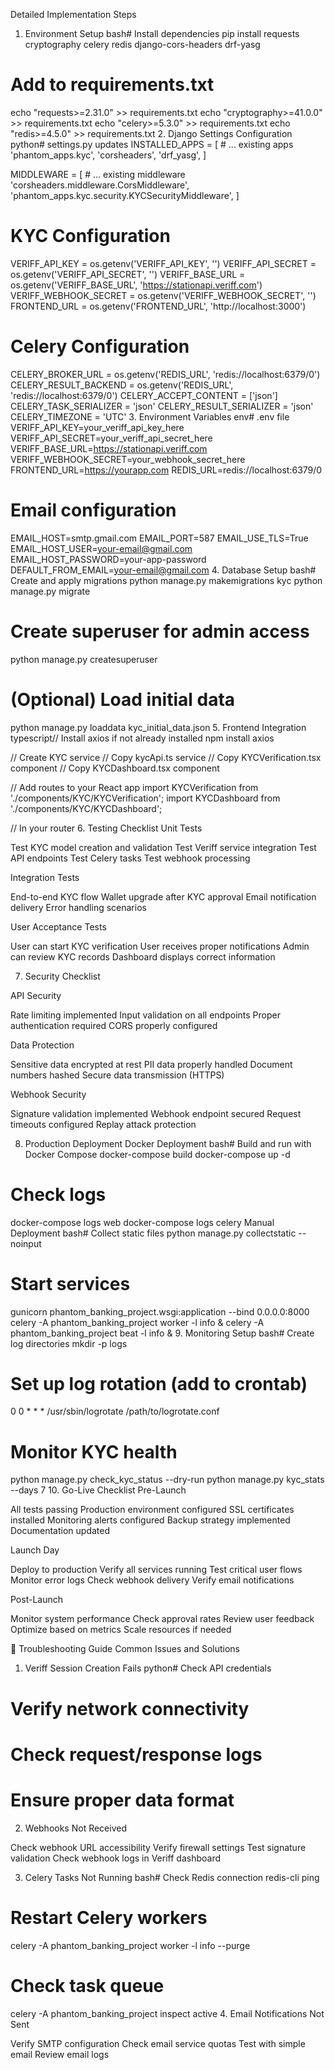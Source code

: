 Detailed Implementation Steps
1. Environment Setup
bash# Install dependencies
pip install requests cryptography celery redis django-cors-headers drf-yasg

# Add to requirements.txt
echo "requests>=2.31.0" >> requirements.txt
echo "cryptography>=41.0.0" >> requirements.txt
echo "celery>=5.3.0" >> requirements.txt
echo "redis>=4.5.0" >> requirements.txt
2. Django Settings Configuration
python# settings.py updates
INSTALLED_APPS = [
    # ... existing apps
    'phantom_apps.kyc',
    'corsheaders',
    'drf_yasg',
]

MIDDLEWARE = [
    # ... existing middleware
    'corsheaders.middleware.CorsMiddleware',
    'phantom_apps.kyc.security.KYCSecurityMiddleware',
]

# KYC Configuration
VERIFF_API_KEY = os.getenv('VERIFF_API_KEY', '')
VERIFF_API_SECRET = os.getenv('VERIFF_API_SECRET', '')
VERIFF_BASE_URL = os.getenv('VERIFF_BASE_URL', 'https://stationapi.veriff.com')
VERIFF_WEBHOOK_SECRET = os.getenv('VERIFF_WEBHOOK_SECRET', '')
FRONTEND_URL = os.getenv('FRONTEND_URL', 'http://localhost:3000')

# Celery Configuration
CELERY_BROKER_URL = os.getenv('REDIS_URL', 'redis://localhost:6379/0')
CELERY_RESULT_BACKEND = os.getenv('REDIS_URL', 'redis://localhost:6379/0')
CELERY_ACCEPT_CONTENT = ['json']
CELERY_TASK_SERIALIZER = 'json'
CELERY_RESULT_SERIALIZER = 'json'
CELERY_TIMEZONE = 'UTC'
3. Environment Variables
env# .env file
VERIFF_API_KEY=your_veriff_api_key_here
VERIFF_API_SECRET=your_veriff_api_secret_here
VERIFF_BASE_URL=https://stationapi.veriff.com
VERIFF_WEBHOOK_SECRET=your_webhook_secret_here
FRONTEND_URL=https://yourapp.com
REDIS_URL=redis://localhost:6379/0

# Email configuration
EMAIL_HOST=smtp.gmail.com
EMAIL_PORT=587
EMAIL_USE_TLS=True
EMAIL_HOST_USER=your-email@gmail.com
EMAIL_HOST_PASSWORD=your-app-password
DEFAULT_FROM_EMAIL=your-email@gmail.com
4. Database Setup
bash# Create and apply migrations
python manage.py makemigrations kyc
python manage.py migrate

# Create superuser for admin access
python manage.py createsuperuser

# (Optional) Load initial data
python manage.py loaddata kyc_initial_data.json
5. Frontend Integration
typescript// Install axios if not already installed
npm install axios

// Create KYC service
// Copy kycApi.ts service
// Copy KYCVerification.tsx component
// Copy KYCDashboard.tsx component

// Add routes to your React app
import KYCVerification from './components/KYC/KYCVerification';
import KYCDashboard from './components/KYC/KYCDashboard';

// In your router
<Route path="/kyc" component={KYCVerification} />
<Route path="/admin/kyc" component={KYCDashboard} />
6. Testing Checklist
Unit Tests

 Test KYC model creation and validation
 Test Veriff service integration
 Test API endpoints
 Test Celery tasks
 Test webhook processing

Integration Tests

 End-to-end KYC flow
 Wallet upgrade after KYC approval
 Email notification delivery
 Error handling scenarios

User Acceptance Tests

 User can start KYC verification
 User receives proper notifications
 Admin can review KYC records
 Dashboard displays correct information

7. Security Checklist

 API Security

 Rate limiting implemented
 Input validation on all endpoints
 Proper authentication required
 CORS properly configured


 Data Protection

 Sensitive data encrypted at rest
 PII data properly handled
 Document numbers hashed
 Secure data transmission (HTTPS)


 Webhook Security

 Signature validation implemented
 Webhook endpoint secured
 Request timeouts configured
 Replay attack protection



8. Production Deployment
Docker Deployment
bash# Build and run with Docker Compose
docker-compose build
docker-compose up -d

# Check logs
docker-compose logs web
docker-compose logs celery
Manual Deployment
bash# Collect static files
python manage.py collectstatic --noinput

# Start services
gunicorn phantom_banking_project.wsgi:application --bind 0.0.0.0:8000
celery -A phantom_banking_project worker -l info &
celery -A phantom_banking_project beat -l info &
9. Monitoring Setup
bash# Create log directories
mkdir -p logs

# Set up log rotation (add to crontab)
0 0 * * * /usr/sbin/logrotate /path/to/logrotate.conf

# Monitor KYC health
python manage.py check_kyc_status --dry-run
python manage.py kyc_stats --days 7
10. Go-Live Checklist
Pre-Launch

 All tests passing
 Production environment configured
 SSL certificates installed
 Monitoring alerts configured
 Backup strategy implemented
 Documentation updated

Launch Day

 Deploy to production
 Verify all services running
 Test critical user flows
 Monitor error logs
 Check webhook delivery
 Verify email notifications

Post-Launch

 Monitor system performance
 Check approval rates
 Review user feedback
 Optimize based on metrics
 Scale resources if needed

🔧 Troubleshooting Guide
Common Issues and Solutions
1. Veriff Session Creation Fails
python# Check API credentials
# Verify network connectivity
# Check request/response logs
# Ensure proper data format
2. Webhooks Not Received

Check webhook URL accessibility
Verify firewall settings
Test signature validation
Check webhook logs in Veriff dashboard

3. Celery Tasks Not Running
bash# Check Redis connection
redis-cli ping

# Restart Celery workers
celery -A phantom_banking_project worker -l info --purge

# Check task queue
celery -A phantom_banking_project inspect active
4. Email Notifications Not Sent

Verify SMTP configuration
Check email service quotas
Test with simple email
Review email logs
